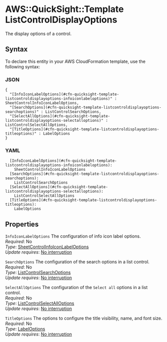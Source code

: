 # AWS::QuickSight::Template ListControlDisplayOptions<a name="aws-properties-quicksight-template-listcontroldisplayoptions"></a>

The display options of a control\.

## Syntax<a name="aws-properties-quicksight-template-listcontroldisplayoptions-syntax"></a>

To declare this entity in your AWS CloudFormation template, use the following syntax:

### JSON<a name="aws-properties-quicksight-template-listcontroldisplayoptions-syntax.json"></a>

```
{
  "[InfoIconLabelOptions](#cfn-quicksight-template-listcontroldisplayoptions-infoiconlabeloptions)" : SheetControlInfoIconLabelOptions,
  "[SearchOptions](#cfn-quicksight-template-listcontroldisplayoptions-searchoptions)" : ListControlSearchOptions,
  "[SelectAllOptions](#cfn-quicksight-template-listcontroldisplayoptions-selectalloptions)" : ListControlSelectAllOptions,
  "[TitleOptions](#cfn-quicksight-template-listcontroldisplayoptions-titleoptions)" : LabelOptions
}
```

### YAML<a name="aws-properties-quicksight-template-listcontroldisplayoptions-syntax.yaml"></a>

```
  [InfoIconLabelOptions](#cfn-quicksight-template-listcontroldisplayoptions-infoiconlabeloptions): 
    SheetControlInfoIconLabelOptions
  [SearchOptions](#cfn-quicksight-template-listcontroldisplayoptions-searchoptions): 
    ListControlSearchOptions
  [SelectAllOptions](#cfn-quicksight-template-listcontroldisplayoptions-selectalloptions): 
    ListControlSelectAllOptions
  [TitleOptions](#cfn-quicksight-template-listcontroldisplayoptions-titleoptions): 
    LabelOptions
```

## Properties<a name="aws-properties-quicksight-template-listcontroldisplayoptions-properties"></a>

`InfoIconLabelOptions`  <a name="cfn-quicksight-template-listcontroldisplayoptions-infoiconlabeloptions"></a>
The configuration of info icon label options\.  
*Required*: No  
*Type*: [SheetControlInfoIconLabelOptions](aws-properties-quicksight-template-sheetcontrolinfoiconlabeloptions.md)  
*Update requires*: [No interruption](https://docs.aws.amazon.com/AWSCloudFormation/latest/UserGuide/using-cfn-updating-stacks-update-behaviors.html#update-no-interrupt)

`SearchOptions`  <a name="cfn-quicksight-template-listcontroldisplayoptions-searchoptions"></a>
The configuration of the search options in a list control\.  
*Required*: No  
*Type*: [ListControlSearchOptions](aws-properties-quicksight-template-listcontrolsearchoptions.md)  
*Update requires*: [No interruption](https://docs.aws.amazon.com/AWSCloudFormation/latest/UserGuide/using-cfn-updating-stacks-update-behaviors.html#update-no-interrupt)

`SelectAllOptions`  <a name="cfn-quicksight-template-listcontroldisplayoptions-selectalloptions"></a>
The configuration of the `Select all` options in a list control\.  
*Required*: No  
*Type*: [ListControlSelectAllOptions](aws-properties-quicksight-template-listcontrolselectalloptions.md)  
*Update requires*: [No interruption](https://docs.aws.amazon.com/AWSCloudFormation/latest/UserGuide/using-cfn-updating-stacks-update-behaviors.html#update-no-interrupt)

`TitleOptions`  <a name="cfn-quicksight-template-listcontroldisplayoptions-titleoptions"></a>
The options to configure the title visibility, name, and font size\.  
*Required*: No  
*Type*: [LabelOptions](aws-properties-quicksight-template-labeloptions.md)  
*Update requires*: [No interruption](https://docs.aws.amazon.com/AWSCloudFormation/latest/UserGuide/using-cfn-updating-stacks-update-behaviors.html#update-no-interrupt)